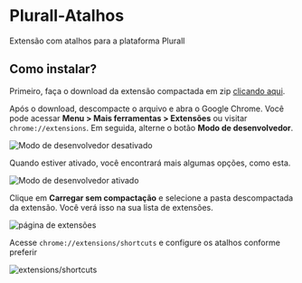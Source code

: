 <!-- Primary Meta Tags -->
<meta name="title" content="Plurall-Atalhos ">
<meta name="description" content="Extensão com atalhos para a plataforma Plurall">

<!-- Open Graph / Facebook -->
<meta property="og:type" content="website">
<meta property="og:url" content="http://plurall.pedroaf0.cf/">
<meta property="og:title" content="Plurall-Atalhos ">
<meta property="og:description" content="Extensão com atalhos para a plataforma Plurall">
<meta property="og:image" content="https://t3.gstatic.com/faviconV2?client=SOCIAL&type=FAVICON&fallback_opts=TYPE,SIZE,URL&url=http://plurall.net&size=128">

<!-- Twitter -->
<meta property="twitter:card" content="summary_large_image">
<meta property="twitter:url" content="http://plurall.pedroaf0.cf/">
<meta property="twitter:title" content="Plurall-Atalhos ">
<meta property="twitter:description" content="Extensão com atalhos para a plataforma Plurall">
<meta property="twitter:image" content="https://t3.gstatic.com/faviconV2?client=SOCIAL&type=FAVICON&fallback_opts=TYPE,SIZE,URL&url=http://plurall.net&size=128">

# Plurall-Atalhos
Extensão com atalhos para a plataforma Plurall

## Como instalar?

Primeiro, faça o download da extensão compactada em zip  [clicando aqui](https://github.com/pedroaf0/Plural-Atalhos/archive/refs/tags/v1.0.0.zip).

Após o download, descompacte o arquivo e abra o Google Chrome. Você pode acessar **Menu > Mais ferramentas > Extensões** ou visitar `chrome://extensions`. Em seguida, alterne o botão **Modo de desenvolvedor**.

![Modo de desenvolvedor desativado](https://user-images.githubusercontent.com/54213349/156842330-a128f8b1-8644-4cba-a2d3-07c5cdfae6fe.png)

Quando estiver ativado, você encontrará mais algumas opções, como esta.

![Modo de desenvolvedor ativado](https://user-images.githubusercontent.com/54213349/156842338-1e09e476-3b19-4c0e-ba4f-58a6a7d442e3.png)

Clique em **Carregar sem compactação** e selecione a pasta descompactada da extensão. Você verá isso na sua lista de extensões.

![página de extensões](https://user-images.githubusercontent.com/54213349/156842606-1185d882-f226-4c2e-85ad-589622490391.png)

Acesse `chrome://extensions/shortcuts` e configure os atalhos conforme preferir

![extensions/shortcuts](https://user-images.githubusercontent.com/54213349/156843150-91be14b5-1b97-421e-866d-46b6a407c21d.png)
